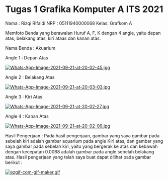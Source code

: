 # Tugas 1 Grafika Komputer A ITS 2021

Nama : Rizqi RIfaldi
NRP  : 05111940000068
Kelas: Grafkom A

Memfoto Benda yang berawalan Huruf A, F, K dengan 4 angle, yaitu depan atas, belakang atas, kiri ataas dan kanan atas.

Nama Benda : Akuarium

Angle 1 : Depan Atas

[![Whats-App-Image-2021-09-21-at-20-02-45.jpg](https://i.postimg.cc/Sx7h1B5s/Whats-App-Image-2021-09-21-at-20-02-45.jpg)](https://postimg.cc/tsTwYM9Q)

Angle 2 : Belakang Atas

[![Whats-App-Image-2021-09-21-at-20-03-03.jpg](https://i.postimg.cc/BvbJ8hYn/Whats-App-Image-2021-09-21-at-20-03-03.jpg)](https://postimg.cc/nXyyg1fy)

Angle 3 : Kiri Atas

[![Whats-App-Image-2021-09-21-at-20-02-27.jpg](https://i.postimg.cc/d3YM9nBd/Whats-App-Image-2021-09-21-at-20-02-27.jpg)](https://postimg.cc/jwZkxHBd)

Angle 4 : Kanan Atas

[![Whats-App-Image-2021-09-21-at-20-02-09.jpg](https://i.postimg.cc/TwnFhg6P/Whats-App-Image-2021-09-21-at-20-02-09.jpg)](https://postimg.cc/S2NDvXj0)


Hasil Pengerjaan :
Pada hasil pengerjaan, gambar yang saya gambar pada sebelah kiri adalah gambar aquarium pada angle Kiri atas, dan gambar yang saya gambar pada sebelah kiri, yaitu yang bergerak ke atas dan kebawah dengan kecepatan 0.0068 adalah gambar pada angle sebelah belakang atas. 
Hasil pengerjaan yang telah saya buat dapat dilihat pada gambar berikut :

[![ezgif-com-gif-maker.gif](https://i.postimg.cc/Sx1tLcCC/ezgif-com-gif-maker.gif)](https://postimg.cc/CRDNSBvx)

